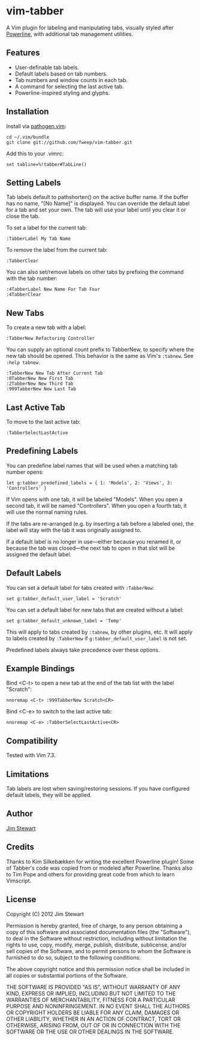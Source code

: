 vim-tabber
=============

A Vim plugin for labeling and manipulating tabs, visually styled after
[Powerline](http://github.com/Lokaltog/vim-powerline), with additional
tab management utilities.

Features
--------

* User-definable tab labels.
* Default labels based on tab numbers.
* Tab numbers and window counts in each tab.
* A command for selecting the last active tab.
* Powerline-inspired styling and glyphs.

Installation
------------

Install via [pathogen.vim](https://github.com/tpope/vim-pathogen):

    cd ~/.vim/bundle
    git clone git://github.com/fweep/vim-tabber.git

Add this to your .vimrc:

    set tabline=%!tabber#TabLine()

Setting Labels
--------------

Tab labels default to pathshorten() on the active buffer name.  If the buffer has no name, "\[No Name\]"
is displayed.  You can override the default label for a tab and set your own.  The tab will use your label
until you clear it or close the tab.

To set a label for the current tab:

    :TabberLabel My Tab Name

To remove the label from the current tab:

    :TabberClear

You can also set/remove labels on other tabs by prefixing the command with the tab number:

    :4TabberLabel New Name For Tab Four
    :4TabberClear

New Tabs
--------

To create a new tab with a label:

    :TabberNew Refactoring Controller

You can supply an optional count prefix to TabberNew, to specify where the new tab should be opened.
This behavior is the same as Vim's `:tabnew`.  See `:help tabnew`.

    :TabberNew New Tab After Current Tab
    :0TabberNew New First Tab
    :2TabberNew New Third Tab
    :999TabberNew New Last Tab

Last Active Tab
---------------

To move to the last active tab:

    :TabberSelectLastActive

Predefining Labels
------------------

You can predefine label names that will be used when a matching tab number opens:

    let g:tabber_predefined_labels = { 1: 'Models', 2: 'Views', 3: 'Controllers' }

If Vim opens with one tab, it will be labeled "Models".  When you open a second tab, it will
be named "Controllers".  When you open a fourth tab, it will use the normal naming rules.

If the tabs are re-arranged (e.g. by inserting a tab before a labeled one), the label will
stay with the tab it was originally assigned to.

If a default label is no longer in use&mdash;either because you renamed it, or because the
tab was closed&mdash;the next tab to open in that slot will be assigned the default label.

Default Labels
--------------

You can set a default label for tabs created with `:TabberNew`:

    set g:tabber_default_user_label = 'Scratch'

You can set a default label for new tabs that are created without a label:

    set g:tabber_default_unknown_label = 'Temp'

This will apply to tabs created by `:tabnew`, by other plugins, etc.  It will apply
to labels created by `:TabberNew` if `g:tabber_default_user_label` is not set.

Predefined labels always take precedence over these options.

Example Bindings
----------------

Bind \<C-t\> to open a new tab at the end of the tab list with the label "Scratch":

    nnoremap <C-t> :999TabberNew Scratch<CR>

Bind \<C-e\> to switch to the last active tab:

    nnoremap <C-e> :TabberSelectLastActive<CR>

Compatibility
-------------

Tested with Vim 7.3.

Limitations
-----------

Tab labels are lost when saving/restoring sessions.  If you have configured default labels,
they will be applied.

Author
------

[Jim Stewart](http://github.com/fweep)

Credits
-------

Thanks to Kim Silkebækken for writing the excellent Powerline plugin!  Some of Tabber's
code was copied from or modeled after Powerline.  Thanks also to Tim Pope and others for
providing great code from which to learn Vimscript.

License
-------

Copyright (C) 2012 Jim Stewart

Permission is hereby granted, free of charge, to any person obtaining a copy of this software and associated
documentation files (the "Software"), to deal in the Software without restriction, including without limitation
the rights to use, copy, modify, merge, publish, distribute, sublicense, and/or sell copies of the Software,
and to permit persons to whom the Software is furnished to do so, subject to the following conditions:

The above copyright notice and this permission notice shall be included in all copies or substantial portions
of the Software.

THE SOFTWARE IS PROVIDED "AS IS", WITHOUT WARRANTY OF ANY KIND, EXPRESS OR IMPLIED, INCLUDING BUT NOT LIMITED
TO THE WARRANTIES OF MERCHANTABILITY, FITNESS FOR A PARTICULAR PURPOSE AND NONINFRINGEMENT. IN NO EVENT SHALL
THE AUTHORS OR COPYRIGHT HOLDERS BE LIABLE FOR ANY CLAIM, DAMAGES OR OTHER LIABILITY, WHETHER IN AN ACTION OF
CONTRACT, TORT OR OTHERWISE, ARISING FROM, OUT OF OR IN CONNECTION WITH THE SOFTWARE OR THE USE OR OTHER
DEALINGS IN THE SOFTWARE.
